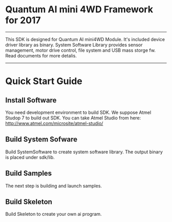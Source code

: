 # Quantum AI mini 4WD Framework for 2017
---
This SDK is designed for Quantum AI mini4WD Module. It's included device driver library as binary.
System Software Library provides sensor management, motor drive control, file system and USB mass storge fw.
Read documents for more detalis.

---
# Quick Start Guide

## Install Software
You need development environment to build SDK. We suppose Atmel Studop 7 to build out SDK.
You can take Atmel Studio from here: http://www.atmel.com/microsite/atmel-studio/

## Build System Sofware
Build SystemSoftware to create system software library. The output binary is placed under sdk/lib.

## Build Samples
The next step is building and launch samples. 

## Build Skeleton
Build Skeleton to create your own ai program. 

